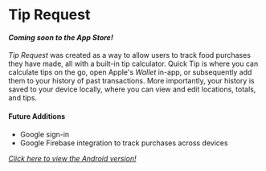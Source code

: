 # Tip Request

#### _Coming soon to the App Store!_

_Tip Request_ was created as a way to allow users to track food purchases they have made, all with a built-in tip calculator. Quick Tip is where you can calculate tips on the go, open Apple's _Wallet_ in-app, or subsequently add them to your history of past transactions. More importantly, your history is saved to your device locally, where you can view and edit locations, totals, and tips.

#### Future Additions

* Google sign-in
* Google Firebase integration to track purchases across devices

[_Click here to view the Android version!_](https://github.com/barros/tip-request-android)